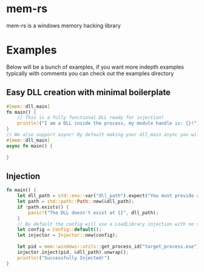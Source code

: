# mem-rs
mem-rs is a windows memory hacking library

# Examples
Below will be a bunch of examples, if you want more indepth examples typically with comments you can check out the 
examples directory

## Easy DLL creation with minimal boilerplate
```rust
#[mem::dll_main]
fn main() {
    // This is a fully functional DLL ready for injection!
    println!("I am a DLL inside the process, my module handle is: {}!", module_handle);
}
// We also support async! By default making your dll_main async you will be running on the tokio runtime
#[mem::dll_main]
async fn main() {
    
}
```

## Injection
```rust
fn main() {
    let dll_path = std::env::var("dll_path").expect("You must provide a dll path");
    let path = std::path::Path::new(&dll_path);
    if !path.exists() {
        panic!("The DLL doesn't exist at {}", dll_path);
    }
    // By default the config will use a LoadLibrary injection with no stealth
    let config = Config::default();
    let injector = Injector::new(config);
    
    let pid = mem::windows::utils::get_process_id("target_process.exe").unwrap();
    injector.inject(pid, &dll_path).unwrap();
    println!("Successfully Injected!")
}
```
